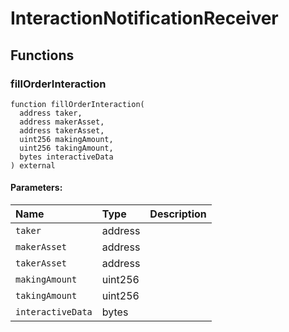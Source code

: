 # InteractionNotificationReceiver







## Functions
### fillOrderInteraction
```solidity
function fillOrderInteraction(
  address taker,
  address makerAsset,
  address takerAsset,
  uint256 makingAmount,
  uint256 takingAmount,
  bytes interactiveData
) external
```


#### Parameters:
| Name | Type | Description                                                          |
| :--- | :--- | :------------------------------------------------------------------- |
|`taker` | address | 
|`makerAsset` | address | 
|`takerAsset` | address | 
|`makingAmount` | uint256 | 
|`takingAmount` | uint256 | 
|`interactiveData` | bytes | 


